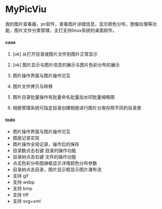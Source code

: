 # MyPicViu
我的图片查看器，pc软件，查看图片详细信息，显示颜色分布，图像处理等功能，图片文件分类管理，主打支持linux系统的桌面软件。


#### case

1. [ok] 从打开目录或图片文件到图片正常显示

2. [ok] 图片显示与图片信息的展示与图片色彩分布的展示

3. 图片操作界面与图片操作交互

4. 图片文件拷贝与转移

5. 图片目录批量操作有批量命名批量加水印批量缩略图

6. 相册管理系统可指定目录创建相册进行图片分类存照不同的目录里

#### todo
- 图片操作界面与图片操作交互
- 图层记录实现
- 图片操作全局记录，操作后的保存
- 目录数点击右键 目录的操作功能
- 目录树点击右键 文件的操作功能
- 点击色彩分布图弹框显示详情颜色分布参数
- 目录树点击目录，图片显示框显示图片瀑布流
- 支持 gif
- 支持 webp
- 支持 bmp 
- 支持 tiff
- 支持 svg+xml

